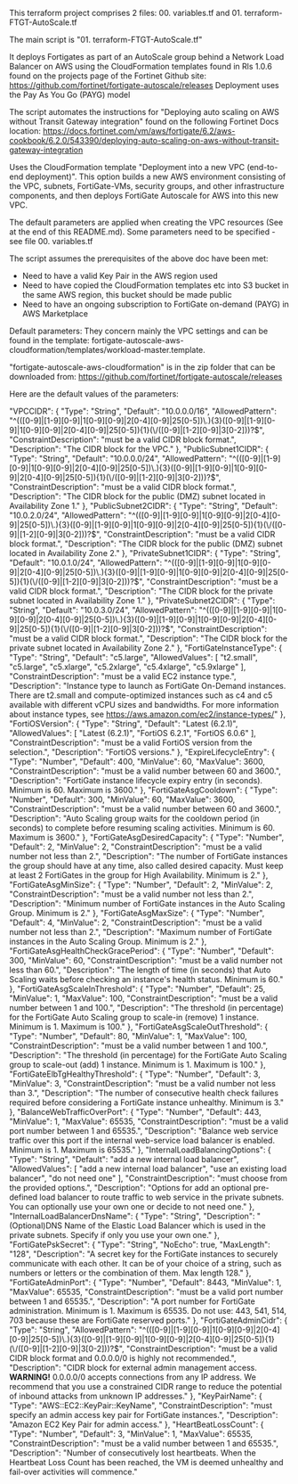 This terraform project comprises 2 files: 
    00. variables.tf and 
    01. terraform-FTGT-AutoScale.tf

The main script is "01. terraform-FTGT-AutoScale.tf"

It deploys Fortigates as part of an AutoScale group behind a Network Load Balancer on AWS using the CloudFormation templates found in Rls 1.0.6 found on the projects page of the Fortinet Github site: https://github.com/fortinet/fortigate-autoscale/releases 
Deployment uses the Pay As You Go (PAYG) model 

The script automates the instructions for "Deploying auto scaling on AWS without Transit Gateway integration" found on the following Fortinet Docs location: https://docs.fortinet.com/vm/aws/fortigate/6.2/aws-cookbook/6.2.0/543390/deploying-auto-scaling-on-aws-without-transit-gateway-integration 

Uses the CloudFormation template "Deployment into a new VPC (end-to-end deployment)". This option builds a new AWS environment consisting of the VPC, subnets, FortiGate-VMs, security groups, and other infrastructure components, and then deploys FortiGate Autoscale for AWS into this new VPC.

The default parameters are applied when creating the VPC resources (See at the end of this README.md). 
Some parameters need to be specified - see file 00. variables.tf

The script assumes the prerequisites of the above doc have been met:
- Need to have a valid Key Pair in the AWS region used
- Need to have copied the CloudFormation templates etc into S3 bucket in the same AWS region, this bucket should be made public
- Need to have an ongoing subscription to FortiGate on-demand (PAYG) in AWS Marketplace

Default parameters:
They concern mainly the VPC settings and can be found in the template: fortigate-autoscale-aws-cloudformation/templates/workload-master.template.

"fortigate-autoscale-aws-cloudformation" is in the zip folder that can be downloaded from: https://github.com/fortinet/fortigate-autoscale/releases

Here are the default values of the parameters:

"VPCCIDR": {
            "Type": "String",
            "Default": "10.0.0.0/16",
            "AllowedPattern": "^(([0-9]|[1-9][0-9]|1[0-9][0-9]|2[0-4][0-9]|25[0-5])\\.){3}([0-9]|[1-9][0-9]|1[0-9][0-9]|2[0-4][0-9]|25[0-5]){1}(\\/([0-9]|[1-2][0-9]|3[0-2]))?$",
            "ConstraintDescription": "must be a valid CIDR block format.",
            "Description": "The CIDR block for the VPC."
        },
        "PublicSubnet1CIDR": {
            "Type": "String",
            "Default": "10.0.0.0/24",
            "AllowedPattern": "^(([0-9]|[1-9][0-9]|1[0-9][0-9]|2[0-4][0-9]|25[0-5])\\.){3}([0-9]|[1-9][0-9]|1[0-9][0-9]|2[0-4][0-9]|25[0-5]){1}(\\/([0-9]|[1-2][0-9]|3[0-2]))?$",
            "ConstraintDescription": "must be a valid CIDR block format.",
            "Description": "The CIDR block for the public (DMZ) subnet located in Availability Zone 1."
        },
        "PublicSubnet2CIDR": {
            "Type": "String",
            "Default": "10.0.2.0/24",
            "AllowedPattern": "^(([0-9]|[1-9][0-9]|1[0-9][0-9]|2[0-4][0-9]|25[0-5])\\.){3}([0-9]|[1-9][0-9]|1[0-9][0-9]|2[0-4][0-9]|25[0-5]){1}(\\/([0-9]|[1-2][0-9]|3[0-2]))?$",
            "ConstraintDescription": "must be a valid CIDR block format.",
            "Description": "The CIDR block for the public (DMZ) subnet located in Availability Zone 2."
        },
        "PrivateSubnet1CIDR": {
            "Type": "String",
            "Default": "10.0.1.0/24",
            "AllowedPattern": "^(([0-9]|[1-9][0-9]|1[0-9][0-9]|2[0-4][0-9]|25[0-5])\\.){3}([0-9]|[1-9][0-9]|1[0-9][0-9]|2[0-4][0-9]|25[0-5]){1}(\\/([0-9]|[1-2][0-9]|3[0-2]))?$",
            "ConstraintDescription": "must be a valid CIDR block format.",
            "Description": "The CIDR block for the private subnet located in Availability Zone 1."
        },
        "PrivateSubnet2CIDR": {
            "Type": "String",
            "Default": "10.0.3.0/24",
            "AllowedPattern": "^(([0-9]|[1-9][0-9]|1[0-9][0-9]|2[0-4][0-9]|25[0-5])\\.){3}([0-9]|[1-9][0-9]|1[0-9][0-9]|2[0-4][0-9]|25[0-5]){1}(\\/([0-9]|[1-2][0-9]|3[0-2]))?$",
            "ConstraintDescription": "must be a valid CIDR block format.",
            "Description": "The CIDR block for the private subnet located in Availability Zone 2."
        },
        "FortiGateInstanceType": {
            "Type": "String",
            "Default": "c5.large",
            "AllowedValues": [
                "t2.small",
                "c5.large",
                "c5.xlarge",
                "c5.2xlarge",
                "c5.4xlarge",
                "c5.9xlarge"
            ],
            "ConstraintDescription": "must be a valid EC2 instance type.",
            "Description": "Instance type to launch as FortiGate On-Demand instances. There are t2.small and compute-optimized instances such as c4 and c5 available with different vCPU sizes and bandwidths. For more information about instance types, see https://aws.amazon.com/ec2/instance-types/"
        },
        "FortiOSVersion": {
            "Type": "String",
            "Default": "Latest (6.2.1)",
            "AllowedValues": [
                "Latest (6.2.1)",
                "FortiOS 6.2.1",
                "FortiOS 6.0.6"
            ],
            "ConstraintDescription": "must be a valid FortiOS version from the selection.",
            "Description": "FortiOS versions."
        },
        "ExpireLifecycleEntry": {
            "Type": "Number",
            "Default": 400,
            "MinValue": 60,
            "MaxValue": 3600,
            "ConstraintDescription": "must be a valid number between 60 and 3600.",
            "Description": "FortiGate instance lifecycle expiry entry (in seconds). Minimum is 60. Maximum is 3600."
        },
        "FortiGateAsgCooldown": {
            "Type": "Number",
            "Default": 300,
            "MinValue": 60,
            "MaxValue": 3600,
            "ConstraintDescription": "must be a valid number between 60 and 3600.",
            "Description": "Auto Scaling group waits for the cooldown period (in seconds) to complete before resuming scaling activities. Minimum is 60. Maximum is 3600."
        },
        "FortiGateAsgDesiredCapacity": {
            "Type": "Number",
            "Default": 2,
            "MinValue": 2,
            "ConstraintDescription": "must be a valid number not less than 2.",
            "Description": "The number of FortiGate instances the group should have at any time, also called desired capacity. Must keep at least 2 FortiGates in the group for High Availability. Minimum is 2."
        },
        "FortiGateAsgMinSize": {
            "Type": "Number",
            "Default": 2,
            "MinValue": 2,
            "ConstraintDescription": "must be a valid number not less than 2.",
            "Description": "Minimum number of FortiGate instances in the Auto Scaling Group. Minimum is 2."
        },
        "FortiGateAsgMaxSize": {
            "Type": "Number",
            "Default": 4,
            "MinValue": 2,
            "ConstraintDescription": "must be a valid number not less than 2.",
            "Description": "Maximum number of FortiGate instances in the Auto Scaling Group. Minimum is 2."
        },
        "FortiGateAsgHealthCheckGracePeriod": {
            "Type": "Number",
            "Default": 300,
            "MinValue": 60,
            "ConstraintDescription": "must be a valid number not less than 60.",
            "Description": "The length of time (in seconds) that Auto Scaling waits before checking an instance's health status. Minimum is 60."
        },
        "FortiGateAsgScaleInThreshold": {
            "Type": "Number",
            "Default": 25,
            "MinValue": 1,
            "MaxValue": 100,
            "ConstraintDescription": "must be a valid number between 1 and 100.",
            "Description": "The threshold (in percentage) for the FortiGate Auto Scaling group to scale-in (remove) 1 instance. Minimum is 1. Maximum is 100."
        },
        "FortiGateAsgScaleOutThreshold": {
            "Type": "Number",
            "Default": 80,
            "MinValue": 1,
            "MaxValue": 100,
            "ConstraintDescription": "must be a valid number between 1 and 100.",
            "Description": "The threshold (in percentage) for the FortiGate Auto Scaling group to scale-out (add) 1 instance. Minimum is 1. Maximum is 100."
        },
        "FortiGateElbTgHealthyThreshold": {
            "Type": "Number",
            "Default": 3,
            "MinValue": 3,
            "ConstraintDescription": "must be a valid number not less than 3.",
            "Description": "The number of consecutive health check failures required before considering a FortiGate instance unhealthy. Minimum is 3."
        },
        "BalanceWebTrafficOverPort": {
            "Type": "Number",
            "Default": 443,
            "MinValue": 1,
            "MaxValue": 65535,
            "ConstraintDescription": "must be a valid port number between 1 and 65535.",
            "Description": "Balance web service traffic over this port if the internal web-service load balancer is enabled. Minimum is 1. Maximum is 65535."
        },
        "InternalLoadBalancingOptions": {
            "Type": "String",
            "Default": "add a new internal load balancer",
            "AllowedValues": [
                "add a new internal load balancer",
                "use an existing load balancer",
                "do not need one"
            ],
            "ConstraintDescription": "must choose from the provided options.",
            "Description": "Options for add an optional pre-defined load balancer to route traffic to web service in the private subnets. You can optionally use your own one or decide to not need one."
        },
        "InternalLoadBalancerDnsName": {
            "Type": "String",
            "Description": "(Optional)DNS Name of the Elastic Load Balancer which is used in the private subnets. Specify if only you use your own one."
        },
        "FortiGatePskSecret": {
            "Type": "String",
            "NoEcho": true,
            "MaxLength": "128",
            "Description": "A secret key for the FortiGate instances to securely communicate with each other. It can be of your choice of a string, such as numbers or letters or the combination of them. Max length 128."
        },
        "FortiGateAdminPort": {
            "Type": "Number",
            "Default": 8443,
            "MinValue": 1,
            "MaxValue": 65535,
            "ConstraintDescription": "must be a valid port number between 1 and 65535.",
            "Description": "A port number for FortiGate administration. Minimum is 1. Maximum is 65535. Do not use: 443, 541, 514, 703 because these are FortiGate reserved ports."
        },
        "FortiGateAdminCidr": {
            "Type": "String",
            "AllowedPattern": "^(([0-9]|[1-9][0-9]|1[0-9][0-9]|2[0-4][0-9]|25[0-5])\\.){3}([0-9]|[1-9][0-9]|1[0-9][0-9]|2[0-4][0-9]|25[0-5]){1}(\\/([0-9]|[1-2][0-9]|3[0-2]))?$",
            "ConstraintDescription": "must be a valid CIDR block format and 0.0.0.0/0 is highly not recommended.",
            "Description": "CIDR block for external admin management access. **WARNING!** 0.0.0.0/0 accepts connections from any IP address. We recommend that you use a constrained CIDR range to reduce the potential of inbound attacks from unknown IP addresses."
        },
        "KeyPairName": {
            "Type": "AWS::EC2::KeyPair::KeyName",
            "ConstraintDescription": "must specify an admin access key pair for FortiGate instances.",
            "Description": "Amazon EC2 Key Pair for admin access."
        },
        "HeartBeatLossCount": {
            "Type": "Number",
            "Default": 3,
            "MinValue": 1,
            "MaxValue": 65535,
            "ConstraintDescription": "must be a valid number between 1 and 65535.",
            "Description": "Number of consecutively lost heartbeats. When the Heartbeat Loss Count has been reached, the VM is deemed unhealthy and fail-over activities will commence."